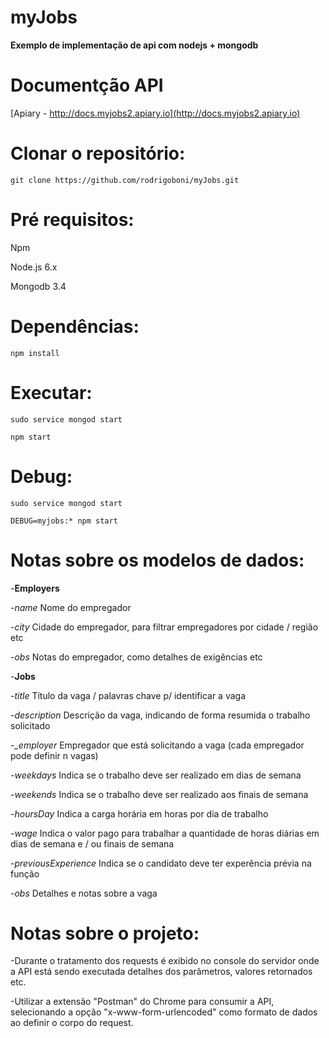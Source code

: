 # myJobs
**Exemplo de implementação de api com nodejs + mongodb**

# Documentção API
[Apiary - http://docs.myjobs2.apiary.io](http://docs.myjobs2.apiary.io)

# Clonar o repositório:
`git clone https://github.com/rodrigoboni/myJobs.git`

# Pré requisitos:
Npm

Node.js 6.x

Mongodb 3.4

# Dependências:
`npm install`

# Executar:
`sudo service mongod start`

`npm start`

# Debug:
`sudo service mongod start`

`DEBUG=myjobs:* npm start`

# Notas sobre os modelos de dados:
-**Employers**

  -*name* Nome do empregador

  -*city* Cidade do empregador, para filtrar empregadores por cidade / região etc

  -*obs* Notas do empregador, como detalhes de exigências etc




-**Jobs**

  -*title* Título da vaga / palavras chave p/ identificar a vaga

  -*description* Descrição da vaga, indicando de forma resumida o trabalho solicitado

  -*_employer* Empregador que está solicitando a vaga (cada empregador pode definir n vagas)

  -*weekdays* Indica se o trabalho deve ser realizado em dias de semana

  -*weekends* Indica se o trabalho deve ser realizado aos finais de semana

  -*hoursDay* Indica a carga horária em horas por dia de trabalho

  -*wage* Indica o valor pago para trabalhar a quantidade de horas diárias em dias de semana e / ou finais de semana

  -*previousExperience* Indica se o candidato deve ter experência prévia na função

  -*obs* Detalhes e notas sobre a vaga


# Notas sobre o projeto:
-Durante o tratamento dos requests é exibido no console do servidor onde a API está sendo executada detalhes dos parâmetros, valores retornados etc.

-Utilizar a extensão "Postman" do Chrome para consumir a API, selecionando a opção "x-www-form-urlencoded" como formato de dados ao definir o corpo do request.